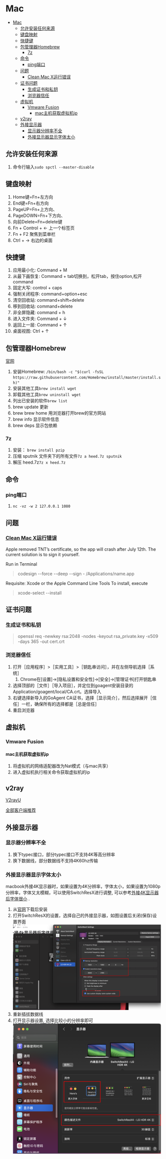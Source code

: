 # Mac

- [Mac](#mac)
  - [允许安装任何来源](#允许安装任何来源)
  - [键盘映射](#键盘映射)
  - [快捷键](#快捷键)
  - [包管理器Homebrew](#包管理器homebrew)
    - [7z](#7z)
  - [命令](#命令)
    - [ping端口](#ping端口)
  - [问题](#问题)
    - [Clean Mac X运行错误](#clean-mac-x运行错误)
  - [证书问题](#证书问题)
    - [生成证书和私钥](#生成证书和私钥)
    - [浏览器信任](#浏览器信任)
  - [虚拟机](#虚拟机)
    - [Vmware Fusion](#vmware-fusion)
      - [mac主机获取虚拟机ip](#mac主机获取虚拟机ip)
  - [v2ray](#v2ray)
  - [外接显示器](#外接显示器)
    - [显示器分辨率不全](#显示器分辨率不全)
    - [外接显示器显示字体太小](#外接显示器显示字体太小)


## 允许安装任何来源

1. 命令行输入`sudo spctl --master-disable`


## 键盘映射

1. Home键=Fn+左方向
2. End键=Fn+右方向
3. PageUP=Fn+上方向、
4. PageDOWN=Fn+下方向、
5. 向前Delete=Fn+delete键
6. Fn + Control + ← 上一个标签页
7. Fn + F2 聚焦到菜单栏
8. Ctrl + → 右边的桌面


## 快捷键

1. 应用最小化: Command + M
2. 从最下画恢复: Command + tab切换到，松开tab，按住option,松开command
3. 固定大写: control + caps
4. 强制关闭程序: command+option+esc
5. 清空回收站: command+shift+delete
6. 移到回收站: command+delete
7. 非全屏隐藏: command + h
8. 进入文件夹: Command + ↓ 
9. 返回上一层: Command + ↑ 
10. 桌面视图: Ctrl + ↑



## 包管理器Homebrew

[官网](https://brew.sh/index.html)

1. 安装Homebrew: `/bin/bash -c "$(curl -fsSL https://raw.githubusercontent.com/Homebrew/install/master/install.sh)"`
2. 安装其他工具`brew install wget`
3. 卸载其他工具`brew uninstall wget`
4. 列出已安装的软件`brew list`
5. brew update 更新
6. brew brew home 用浏览器打开brew的官方网站
7. brew info 显示软件信息
8. brew deps 显示包依赖

### 7z

1. 安装： `brew install pzip`
2. 压缩 sputnik 文件夹下的所有文件`7z a heed.7z sputnik`
3. 解压 heed.7z`7z x heed.7z`

## 命令

### ping端口

1. `nc -vz -w 2 127.0.0.1 1080`


## 问题

### [Clean Mac X运行错误](https://www.macbed.com/if-crashes-when-opening/)

Apple removed TNT’s certificate, so the app will crash after July 12th. The current solution is to sign it yourself.

Run in Terminal

> codesign --force --deep --sign - /Applications/name.app  

Requisite: Xcode or the Apple Command Line Tools
To install, execute

> xcode-select --install  

## 证书问题

### 生成证书和私钥

> openssl req -newkey rsa:2048 -nodes -keyout rsa_private.key -x509 -days 365 -out cert.crt

### 浏览器信任

1. 打开［应用程序］>［实用工具］>［钥匙串访问］，并在左侧导航选择［系统］
   1. Chrome在[设置]->[隐私设置和安全性]->[安全]->[管理证书]打开钥匙串
2. 选择顶部的［文件］［导入项目］，并定位到goagent安装目录的Application/goagent/local/CA.crt。选择导入
3. 右键选择新导入的GoAgent CA证书，选择［显示简介］，然后选择展开［信任］一栏，确保所有的选择都是［总是信任］
4. 重启浏览器

## 虚拟机

### Vmware Fusion

#### mac主机获取虚拟机ip

1. 将虚拟机的网络适配器改为Nat模式（与mac共享）
2. 进入虚拟机执行相关命令获取虚拟机的ip


## v2ray

[V2rayU](https://github.com/yanue/V2rayU)

[全部客户端推荐](https://ssrvps.org/v2ray%E5%AE%A2%E6%88%B7%E7%AB%AF)

## 外接显示器

### 显示器分辨率不全

1. 换下typec接口，部分typec接口不支持4K等高分辨率
2. 换下数据线，部分数据线不支持4K60hz传输

### 外接显示器显示字体太小

macbook外接4K显示器时，如果设置为4K分辨率，字体太小，如果设置为1080p分辨率，字体又太模糊，可以使用SwitchResX进行调整, 可以参考[外接4K显示器后字体很小](https://discussionschinese.apple.com/thread/252561125?sortBy=best) . 

1. 从[官网](https://www.madrau.com/data/switchresx/SwitchResX4.zip)下载后安装
2. 打开SwitchResX的设置，选择自己的外接显示器，如图设置后关闭(保存)设置界面![](pic/sitchresx-1.png)
3. 重新插拔数据线
4. 打开显示器设置, 选择比较小的分辨率即可![](pic/swithresx-2.png)